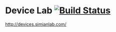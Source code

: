 # Device Lab [![Build Status](https://api.shippable.com/projects/5415d6bff82ab7ebd69cab97/badge?branchName=master)](https://app.shippable.com/projects/5415d6bff82ab7ebd69cab97/builds/latest)
http://devices.simianlab.com/
